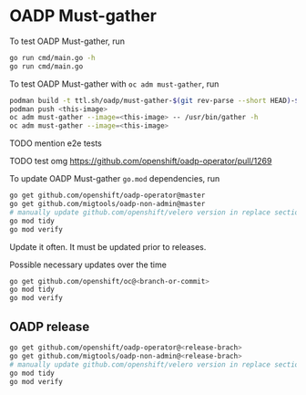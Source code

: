 # OADP Must-gather

To test OADP Must-gather, run
```sh
go run cmd/main.go -h
go run cmd/main.go
```

To test OADP Must-gather with `oc adm must-gather`, run
```sh
podman build -t ttl.sh/oadp/must-gather-$(git rev-parse --short HEAD)-$(echo $RANDOM) -f Dockerfile . --platform=<cluster-architecture>
podman push <this-image>
oc adm must-gather --image=<this-image> -- /usr/bin/gather -h
oc adm must-gather --image=<this-image>
```
TODO mention e2e tests

TODO test omg https://github.com/openshift/oadp-operator/pull/1269

To update OADP Must-gather `go.mod` dependencies, run
```sh
go get github.com/openshift/oadp-operator@master
go get github.com/migtools/oadp-non-admin@master
# manually update github.com/openshift/velero version in replace section of go.mod to match OADP operator
go mod tidy
go mod verify
```
Update it often. It must be updated prior to releases.

Possible necessary updates over the time
```sh
go get github.com/openshift/oc@<branch-or-commit>
go mod tidy
go mod verify
```

## OADP release

```sh
go get github.com/openshift/oadp-operator@<release-brach>
go get github.com/migtools/oadp-non-admin@<release-brach>
# manually update github.com/openshift/velero version in replace section of go.mod to match OADP operator
go mod tidy
go mod verify
```
